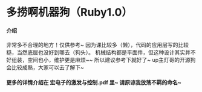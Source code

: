 # 多捞啊机器狗（Ruby1.0）

#### 介绍
非常多不合理的地方！仅供参考~
因为课比较多（懒），代码的应用层写的比较糙，当然底层也没好到哪去（狗头）。
机械结构都是平面件，但这种设计其实并不好组装，空间也小，维护更是麻烦~~
所以建议参考下就好了~ up主灯哥的开源狗会比较成熟，大家可以去了解下~

#### 更多的详情介绍在 宏电子的激发与控制.pdf 里~ 请原谅我放荡不羁的命名~



